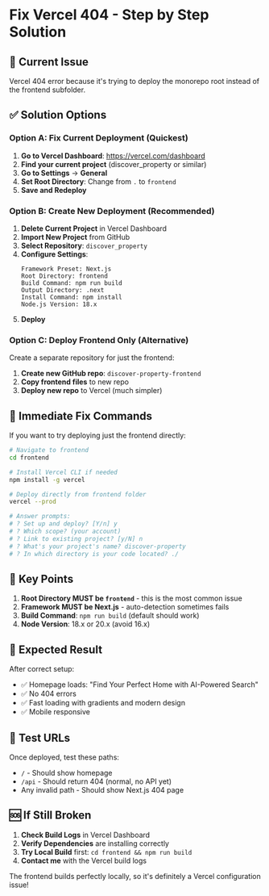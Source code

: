 # Fix Vercel 404 - Step by Step Solution

## 🚨 Current Issue
Vercel 404 error because it's trying to deploy the monorepo root instead of the frontend subfolder.

## ✅ Solution Options

### Option A: Fix Current Deployment (Quickest)

1. **Go to Vercel Dashboard**: https://vercel.com/dashboard
2. **Find your current project** (discover_property or similar)
3. **Go to Settings** → **General**
4. **Set Root Directory**: Change from `.` to `frontend`
5. **Save and Redeploy**

### Option B: Create New Deployment (Recommended)

1. **Delete Current Project** in Vercel Dashboard
2. **Import New Project** from GitHub
3. **Select Repository**: `discover_property`
4. **Configure Settings**:
   ```
   Framework Preset: Next.js
   Root Directory: frontend
   Build Command: npm run build
   Output Directory: .next
   Install Command: npm install
   Node.js Version: 18.x
   ```
5. **Deploy**

### Option C: Deploy Frontend Only (Alternative)

Create a separate repository for just the frontend:

1. **Create new GitHub repo**: `discover-property-frontend`
2. **Copy frontend files** to new repo
3. **Deploy new repo** to Vercel (much simpler)

## 🔧 Immediate Fix Commands

If you want to try deploying just the frontend directly:

```bash
# Navigate to frontend
cd frontend

# Install Vercel CLI if needed
npm install -g vercel

# Deploy directly from frontend folder
vercel --prod

# Answer prompts:
# ? Set up and deploy? [Y/n] y
# ? Which scope? (your account)
# ? Link to existing project? [y/N] n
# ? What's your project's name? discover-property
# ? In which directory is your code located? ./
```

## 🎯 Key Points

1. **Root Directory MUST be `frontend`** - this is the most common issue
2. **Framework MUST be Next.js** - auto-detection sometimes fails
3. **Build Command**: `npm run build` (default should work)
4. **Node Version**: 18.x or 20.x (avoid 16.x)

## 🚀 Expected Result

After correct setup:
- ✅ Homepage loads: "Find Your Perfect Home with AI-Powered Search"
- ✅ No 404 errors
- ✅ Fast loading with gradients and modern design
- ✅ Mobile responsive

## 📱 Test URLs

Once deployed, test these paths:
- `/` - Should show homepage
- `/api` - Should return 404 (normal, no API yet)
- Any invalid path - Should show Next.js 404 page

## 🆘 If Still Broken

1. **Check Build Logs** in Vercel Dashboard
2. **Verify Dependencies** are installing correctly
3. **Try Local Build** first: `cd frontend && npm run build`
4. **Contact me** with the Vercel build logs

The frontend builds perfectly locally, so it's definitely a Vercel configuration issue!